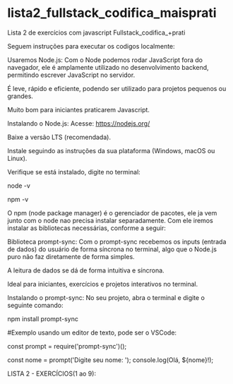 # lista2_fullstack_codifica_maisprati

Lista 2 de exercícios com javascript
Fullstack_codifica_+prati


Seguem instruções para executar os codigos localmente:

Usaremos Node.js:
Com o Node podemos rodar JavaScript fora do navegador, ele é amplamente utilizado no desenvolvimento backend, permitindo escrever JavaScript no servidor.

É leve, rápido e eficiente, podendo ser utilizado para projetos pequenos ou grandes.

Muito bom para iniciantes praticarem Javascript.

Instalando o Node.js:
Acesse: https://nodejs.org/

Baixe a versão LTS (recomendada).

Instale seguindo as instruções da sua plataforma (Windows, macOS ou Linux).

Verifique se está instalado, digite no terminal:

node -v

npm -v

O npm (node package manager) é o gerenciador de pacotes, ele ja vem junto com o node nao precisa instalar separadamente. Com ele iremos instalar as bibliotecas necessárias, conforme a seguir:

Biblioteca prompt-sync:
Com o prompt-sync recebemos os inputs (entrada de dados) do usuário de forma síncrona no terminal, algo que o Node.js puro não faz diretamente de forma simples.

A leitura de dados se dá de forma intuitiva e síncrona.

Ideal para iniciantes, exercícios e projetos interativos no terminal.

Instalando o prompt-sync:
No seu projeto, abra o terminal e digite o seguinte comando:

npm install prompt-sync

#Exemplo usando um editor de texto, pode ser o VSCode:

const prompt = require('prompt-sync')();

const nome = prompt('Digite seu nome: '); console.log(Olá, ${nome}!);

LISTA 2 - EXERCÍCIOS(1 ao 9):

